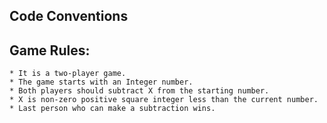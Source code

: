 ## Code Conventions

## Game Rules:
    * It is a two-player game.
    * The game starts with an Integer number.
    * Both players should subtract X from the starting number.
    * X is non-zero positive square integer less than the current number.
    * Last person who can make a subtraction wins.
